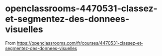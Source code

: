 # openclassrooms-4470531-classez-et-segmentez-des-donnees-visuelles
From https://openclassrooms.com/fr/courses/4470531-classez-et-segmentez-des-donnees-visuelles
